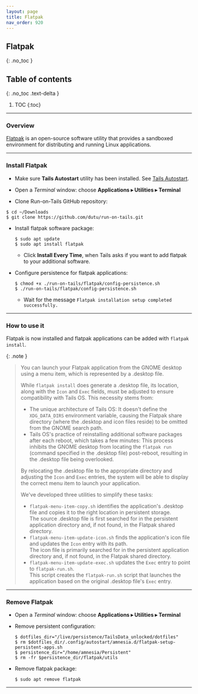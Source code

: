 ```yaml
---
layout: page
title: Flatpak
nav_order: 920
---
```


## Flatpak
{: .no_toc }

## Table of contents
{: .no_toc .text-delta }

1. TOC
{:toc}

---
### Overview

[Flatpak] is an open-source software utility that provides a sandboxed environment for distributing and running Linux applications.

---
### Install Flatpak

* Make sure **Tails Autostart** utility has been installed. See [Tails Autostart].


* Open a _Terminal_ window:  choose **Applications ▸ Utilities ▸ Terminal**


* Clone Run-on-Tails GitHub repository:
```shell
$ cd ~/Downloads
$ git clone https://github.com/dutu/run-on-tails.git
```


* Install flatpak software package:
  ```shell
  $ sudo apt update
  $ sudo apt install flatpak
  ```
    * Click **Install Every Time**, when Tails asks if you want to add flatpak to your additional software.


* Configure persistence for flatpak applications:
  ```shell
  $ chmod +x ./run-on-tails/flatpak/config-persistence.sh 
  $ ./run-on-tails/flatpak/config-persistence.sh 
  ```
  * Wait for the message `Flatpak installation setup completed successfully.`


---
### How to use it

Flatpak is now installed and flatpak applications can be added with `flatpak install`.

{: .note }
> 
> You can launch your Flatpak application from the GNOME desktop using a menu item, which is represented by a .desktop file.
>
> While `flatpak install` does generate a .desktop file, its location, along with the `Icon` and `Exec` fields, must be adjusted to ensure compatibility with Tails OS. This necessity stems from:
>   * The unique architecture of Tails OS: It doesn't define the `XDG_DATA_DIRS` environment variable, causing the Flatpak share directory (where the .desktop and icon files reside) to be omitted from the GNOME search path.
>   * Tails OS's practice of reinstalling additional software packages after each reboot, which takes a few minutes: This process inhibits the GNOME desktop from locating the `flatpak run` (command specified in the .desktop file) post-reboot, resulting in the .desktop file being overlooked.
>
> By relocating the .desktop file to the appropriate directory and adjusting the `Icon` and `Exec` entries, the system will be able to display the correct menu item to launch your application.
>
> We've developed three utilities to simplify these tasks:
>
> * `flatpak-menu-item-copy.sh` identifies the application's .desktop file and copies it to the right location in persistent storage.<br>
    The source .desktop file is first searched for in the persistent application directory and, if not found, in the Flatpak shared directory.
> * `flatpak-menu-item-update-icon.sh` finds the application's icon file and updates the `Icon` entry with its path.<br>
    The icon file is primarily searched for in the persistent application directory and, if not found, in the Flatpak shared directory.
> * `flatpak-menu-item-update-exec.sh` updates the `Exec` entry to point to `flatpak-run.sh`.<br>
     This script creates the `flatpak-run.sh` script that launches the application based on the original .desktop file's `Exec` entry.

---
### Remove Flatpak

* Open a _Terminal_ window:  choose **Applications ▸ Utilities ▸ Terminal**


* Remove persistent configuration: 
  ```shell
  $ dotfiles_dir="/live/persistence/TailsData_unlocked/dotfiles"
  $ rm $dotfiles_dir/.config/autostart/amnesia.d/flatpak-setup-persistent-apps.sh
  $ persistence_dir="/home/amnesia/Persistent"
  $ rm -fr $persistence_dir/flatpak/utils 
  ```
  
* Remove flatpak package:
  ```shell
  $ sudo apt remove flatpak
  ```

---
[Flatpak]: https://www.flatpak.org/
[Tails Autostart]: ../tails-autostart/tails-autostart.html
